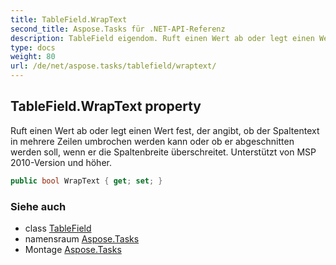 ```yaml
---
title: TableField.WrapText
second_title: Aspose.Tasks für .NET-API-Referenz
description: TableField eigendom. Ruft einen Wert ab oder legt einen Wert fest der angibt ob der Spaltentext in mehrere Zeilen umbrochen werden kann oder ob er abgeschnitten werden soll wenn er die Spaltenbreite überschreitet. Unterstützt von MSP 2010Version und höher.
type: docs
weight: 80
url: /de/net/aspose.tasks/tablefield/wraptext/
---
```

## TableField.WrapText property

Ruft einen Wert ab oder legt einen Wert fest, der angibt, ob der Spaltentext in mehrere Zeilen umbrochen werden kann oder ob er abgeschnitten werden soll, wenn er die Spaltenbreite überschreitet. Unterstützt von MSP 2010-Version und höher.

```csharp
public bool WrapText { get; set; }
```

### Siehe auch

* class [TableField](../)
* namensraum [Aspose.Tasks](../../tablefield/)
* Montage [Aspose.Tasks](../../../)


